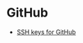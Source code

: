 GitHub
======

- [SSH keys for GitHub](https://github.com/mlin6436/eden/blob/master/github/ssh%20keys%20for%20github.md)
